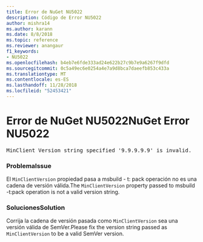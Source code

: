 ```yaml
---
title: Error de NuGet NU5022
description: Código de Error NU5022
author: mishra14
ms.author: karann
ms.date: 8/8/2018
ms.topic: reference
ms.reviewer: anangaur
f1_keywords:
- NU5022
ms.openlocfilehash: b4eb7e6fde333ad24e622b27c9b7e9a6267f9dfd
ms.sourcegitcommit: 0c5a49ec6e0254a4e7a9d8bca7daeefb853c433a
ms.translationtype: MT
ms.contentlocale: es-ES
ms.lasthandoff: 11/28/2018
ms.locfileid: "52453421"
---
```

# <a name="nuget-error-nu5022"></a><span data-ttu-id="72c3c-103">Error de NuGet NU5022</span><span class="sxs-lookup"><span data-stu-id="72c3c-103">NuGet Error NU5022</span></span>
<pre>MinClient Version string specified '9.9.9.9.9' is invalid.</pre>

### <a name="issue"></a><span data-ttu-id="72c3c-104">Problema</span><span class="sxs-lookup"><span data-stu-id="72c3c-104">Issue</span></span>

<span data-ttu-id="72c3c-105">El `MinClientVersion` propiedad pasa a msbuild - t: pack operación no es una cadena de versión válida.</span><span class="sxs-lookup"><span data-stu-id="72c3c-105">The `MinClientVersion` property passed to msbuild -t:pack operation is not a valid version string.</span></span>


### <a name="solution"></a><span data-ttu-id="72c3c-106">Soluciones</span><span class="sxs-lookup"><span data-stu-id="72c3c-106">Solution</span></span>

<span data-ttu-id="72c3c-107">Corrija la cadena de versión pasada como `MinClientVersion` sea una versión válida de SemVer.</span><span class="sxs-lookup"><span data-stu-id="72c3c-107">Please fix the version string passed as `MinClientVersion` to be a valid SemVer version.</span></span>

